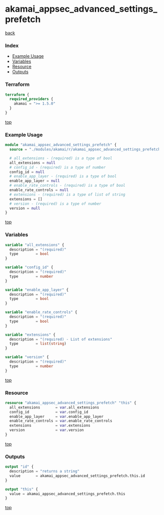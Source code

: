 # akamai_appsec_advanced_settings_prefetch

[back](../akamai.md)

### Index

- [Example Usage](#example-usage)
- [Variables](#variables)
- [Resource](#resource)
- [Outputs](#outputs)

### Terraform

```terraform
terraform {
  required_providers {
    akamai = ">= 1.5.0"
  }
}
```

[top](#index)

### Example Usage

```terraform
module "akamai_appsec_advanced_settings_prefetch" {
  source = "./modules/akamai/r/akamai_appsec_advanced_settings_prefetch"

  # all_extensions - (required) is a type of bool
  all_extensions = null
  # config_id - (required) is a type of number
  config_id = null
  # enable_app_layer - (required) is a type of bool
  enable_app_layer = null
  # enable_rate_controls - (required) is a type of bool
  enable_rate_controls = null
  # extensions - (required) is a type of list of string
  extensions = []
  # version - (required) is a type of number
  version = null
}
```

[top](#index)

### Variables

```terraform
variable "all_extensions" {
  description = "(required)"
  type        = bool
}

variable "config_id" {
  description = "(required)"
  type        = number
}

variable "enable_app_layer" {
  description = "(required)"
  type        = bool
}

variable "enable_rate_controls" {
  description = "(required)"
  type        = bool
}

variable "extensions" {
  description = "(required) - List of extensions"
  type        = list(string)
}

variable "version" {
  description = "(required)"
  type        = number
}
```

[top](#index)

### Resource

```terraform
resource "akamai_appsec_advanced_settings_prefetch" "this" {
  all_extensions       = var.all_extensions
  config_id            = var.config_id
  enable_app_layer     = var.enable_app_layer
  enable_rate_controls = var.enable_rate_controls
  extensions           = var.extensions
  version              = var.version
}
```

[top](#index)

### Outputs

```terraform
output "id" {
  description = "returns a string"
  value       = akamai_appsec_advanced_settings_prefetch.this.id
}

output "this" {
  value = akamai_appsec_advanced_settings_prefetch.this
}
```

[top](#index)